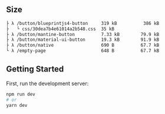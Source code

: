 ## Size


```bash
├ λ /button/blueprintjs4-button     319 kB          386 kB
├   └ css/30dea7b4e61014a2b548.css  35 kB
├ λ /button/mantine-button          7.33 kB        79.9 kB
├ λ /button/material-ui-button      19.3 kB        91.9 kB
├ λ /button/native                  690 B          67.7 kB
└ λ /empty-page                     648 B          67.7 kB
```



## Getting Started

First, run the development server:

```bash
npm run dev
# or
yarn dev
```


